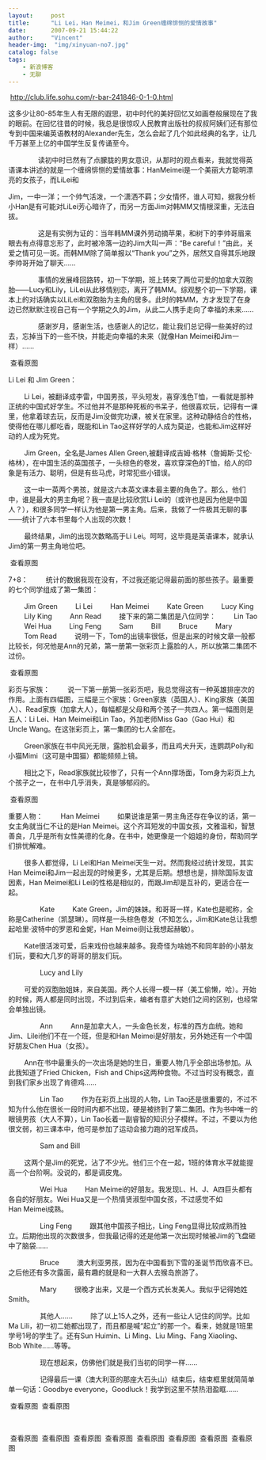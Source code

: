 ```yaml
---
layout:     post
title:      "Li Lei，Han Meimei，和Jim Green缠绵悱恻的爱情故事"
date:       2007-09-21 15:44:22
author:     "Vincent"
header-img:  "img/xinyuan-no7.jpg"
catalog: false
tags:
    - 新浪博客
    - 无聊
---
```



 http://club.life.sohu.com/r-bar-241846-0-1-0.html


这多少让80-85年生人有无限的遐思，初中时代的美好回忆又如画卷般展现在了我的眼前。在回忆往昔的时候，我总是很惊叹人民教育出版社的叔叔阿姨们还有那位专到中国来编英语教材的Alexander先生，怎么会起了几个如此经典的名字，让几千万甚至上亿的中国学生反复传诵至今。

　　
　　读初中时已然有了点朦胧的男女意识，从那时的观点看来，我就觉得英语课本讲述的就是一个缠绵悱恻的爱情故事：HanMeimei是一个美丽大方聪明漂亮的女孩子，而LiLei和

Jim，一中一洋；一个帅气活泼，一个潇洒不羁；少女情怀，谁人可知，据我分析小Han是有可能对LiLei芳心暗许了，而另一方面Jim对韩MM又情根深重，无法自拔。

　　
　　这是有实例为证的：当年韩MM课外劳动摘苹果，和树下的李帅哥眉来眼去有点得意忘形了，此时被冷落一边的Jim大叫一声：“Be careful！”由此，关爱之情可见一斑。而韩MM除了简单报以“Thank you”之外，居然又自得其乐地跟李帅哥开始了聊天……

　　
　　事情的发展峰回路转，初一下学期，班上转来了两位可爱的加拿大双胞胎——Lucy和Lily，LiLei从此移情别恋，离开了韩MM。综观整个初一下学期，课本上的对话确实以LiLei和双胞胎为主角的居多。此时的韩MM，方才发现了在身边已然默默注视自己有一个学期之久的Jim，从此二人携手走向了幸福的未来……

　　
　　感谢岁月，感谢生活，也感谢人的记忆，能让我们总记得一些美好的过去，忘掉当下的一些不快，并能走向幸福的未来（就像Han Meimei和Jim一样）…… 

<img>
查看原图




Li Lei 和 Jim Green：

　　 Li Lei，被翻译成李雷，中国男孩，平头短发，喜穿浅色T恤，一看就是那种正统的中国式好学生。不过他并不是那种死板的书呆子，他很喜欢玩，记得有一课里，他拿着球去玩，反而是Jim没做完功课，被关在家里。这种动静结合的性格，使得他在哪儿都吃香，既能和Lin Tao这样好学的人成为莫逆，也能和Jim这样好动的人成为死党。

　　 Jim Green，全名是James Allen Green,被翻译成吉姆·格林（詹姆斯·艾伦·格林），在中国生活的英国孩子，一头棕色的卷发，喜欢穿深色的T恤，给人的印象是有活力、聪明，但是有些马虎，时常犯些小错误。

　　 这一中一英两个男孩，就是这六本英文课本最主要的角色了。那么，他们中，谁是最大的男主角呢？我一直是比较欣赏Li Lei的（或许也是因为他是中国人？），和很多同学一样认为他是第一男主角。后来，我做了一件极其无聊的事——统计了六本书里每个人出现的次数！

　　 最终结果，Jim的出现次数略高于Li Lei。呵呵，这毕竟是英语课本，就承认Jim的第一男主角地位吧。 

<img>
查看原图



7+8：
　　 统计的数据我现在没有，不过我还能记得最前面的那些孩子。最重要的七个同学组成了第一集团：

　　 Jim Green
　　 Li Lei
　　 Han Meimei
　　 Kate Green
　　 Lucy King
　　 Lily King
　　 Ann Read
　　 接下来的第二集团是八位同学：
　　 Lin Tao
　　 Wei Hua
　　 Ling Feng
　　 Sam
　　 Bill
　　 Bruce
　　 Mary
　　 Tom Read
　　 说明一下，Tom的出镜率很低，但是出来的时候文章一般都比较长，何况他是Ann的兄弟，第一册第一张彩页上露脸的人，所以放第二集团不过份。 

<img>
查看原图



彩页与家族：
　　 说一下第一册第一张彩页吧，我总觉得这有一种英雄排座次的作用。上面有四幅图，三幅是三个家族：Green家族（英国人）、King家族（美国人）、Read家族（加拿大人），每幅都是父母和两个孩子一共四人。第一幅图则是五人：Li Lei、Han Meimei和Lin Tao，外加老师Miss Gao（Gao Hui）和Uncle Wang。在这张彩页上，第一集团的七人全部在。

　　 Green家族在书中风光无限，露脸机会最多，而且鸡犬升天，连鹦鹉Polly和小猫Mimi（这可是中国猫）都能频频上镜。

　　 相比之下，Read家族就比较惨了，只有一个Ann撑场面，Tom身为彩页上九个孩子之一，在书中几乎消失，真是够郁闷的。 

<img>
查看原图



重要人物：
　　 Han Meimei
　　 如果说谁是第一男主角还存在争议的话，第一女主角就当仁不让的是Han Meimei。这个齐耳短发的中国女孩，文雅温和，智慧善良，几乎是所有女性美德的化身。在书中，她更像是一个姐姐的身份，帮助同学们排忧解难。

　　 很多人都觉得，Li Lei和Han Meimei天生一对。然而我经过统计发现，其实Han Meimei和Jim一起出现的时候更多，尤其是后期。想想也是，排除国际友谊因素，Han Meimei和Li Lei的性格是相似的，而跟Jim却是互补的，更适合在一起。

　　
　　 Kate
　　 Kate Green，Jim的妹妹。和哥哥一样，Kate也是昵称，全称是Catherine（凯瑟琳）。同样是一头棕色卷发（不知怎么，Jim和Kate总让我想起哈里·波特中的罗恩和金妮，Han Meimei则让我想起赫敏）。

　　 Kate很活泼可爱，后来戏份也越来越多。我奇怪为啥她不和同年龄的小朋友们玩，要和大几岁的哥哥的朋友们玩。

　　
　　 Lucy and Lily

　　 可爱的双胞胎姐妹，来自美国。两个人长得一模一样（美工偷懒，哈）。开始的时候，两人都是同时出现，不过到后来，编者有意扩大她们之间的区别，也经常会单独出镜。

　　
　　 Ann
　　 Ann是加拿大人，一头金色长发，标准的西方血统。她和Jim、Lilei他们不在一个班，但是和Han Meimei是好朋友，另外她还有一个中国好朋友Chen Hua（女孩）。

　　 Ann在书中最重头的一次出场是她的生日，重要人物几乎全部出场参加。从此我知道了Fried Chicken，Fish and Chips这两种食物。不过当时没有概念，直到我们家乡出现了肯德鸡……

　　
　　 Lin Tao
　　 作为在彩页上出现的人物，Lin Tao还是很重要的，不过不知为什么他在很长一段时间内都不出现，硬是被挤到了第二集团。作为书中唯一的眼镜男孩（大人不算），Lin Tao长着一副睿智的知识分子模样。不过，不要以为他很文弱，初三课本中，他可是参加了运动会接力跑的冠军成员。

　　
　　 Sam and Bill

　　 这两个是Jim的死党，沾了不少光。他们三个在一起，1班的体育水平就能提高一个台阶啊。没说的，都是调皮鬼。

　　
　　 Wei Hua
　　 Han Meimei的好朋友。我发现L、H、J、A四巨头都有各自的好朋友。Wei Hua又是一个热情贤淑型中国女孩，不过感觉不如Han Meimei成熟。

　　
　　 Ling Feng
　　 跟其他中国孩子相比，Ling Feng显得比较成熟而独立。后期他出现的次数很多，但我最记得的还是他第一次出现时候被Jim的飞盘砸中了脑袋……

　　
　　 Bruce
　　 澳大利亚男孩，因为在中国看到下雪的圣诞节而欣喜不已。之后他还有多次露面，最有趣的就是和一大群人去猴岛旅游了。

　　
　　 Mary
　　 很晚才出来，又是一个西方式长发美人。我似乎记得她姓Smith。

　　
　　 其他人……
　　 除了以上15人之外，还有一些让人记住的同学。比如Ma Lili，初一初二她都出现了，而且都是喊“起立”的那一个。看来，她就是1班里学号1号的学生了。还有Sun Huimin、Li Ming、Liu Ming、Fang Xiaoling、Bob White……等等。

　　
　　 现在想起来，仿佛他们就是我们当初的同学一样……

　　
　　 记得最后一课（澳大利亚的那座大石头山）结束后，结束框里就简简单单一句话：Goodbye everyone，Goodluck！我学到这里不禁热泪盈眶…… 

<img>
查看原图






<img>
查看原图


 

<img>
查看原图




<img>
查看原图




<img>
查看原图




<img>
查看原图




<img>
查看原图




<img>
查看原图





<img>
查看原图




<img>
查看原图



